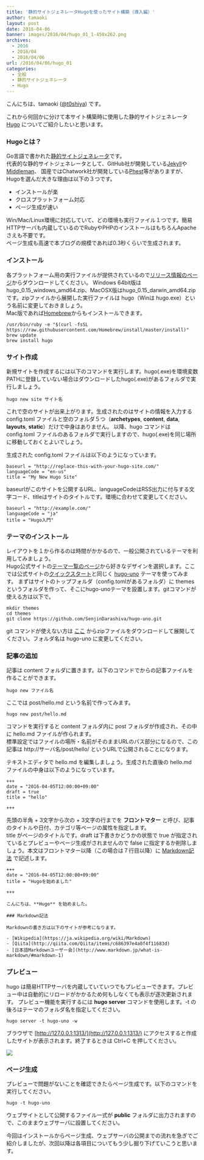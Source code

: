 ```yaml
---
title: '静的サイトジェネレータHugoを使ったサイト構築（導入編）'
author: tamaoki
layout: post
date: 2016-04-06
banner: images/2016/04/hugo_01_1-450x262.png
archives:
  - 2016
  - 2016/04
  - 2016/04/06
url: /2016/04/06/hugo_01
categories:
  - 全般
  - 静的サイトジェネレータ
  - Hugo
---
```


こんにちは、tamaoki ([@t0shiya](https://twitter.com/t0shiya)) です。

これから何回かに分けて本サイト構築時に使用した静的サイトジェネレータ [Hugo](http://gohugo.io) についてご紹介したいと思います。

<!--more-->

### Hugoとは？

Go言語で書かれた[静的サイトジェネレータ](http://staticgen.com)です。  
代表的な静的サイトジェネレータとして、GitHub社が開発している[Jekyll](https://jekyllrb.com)や[Middleman](https://middlemanapp.com/jp/)、
国産ではChatwork社が開発している[Phest](https://github.com/chatwork/Phest)等がありますが、Hugoを選んだ大きな理由は以下の３つです。

- インストールが楽
- クロスプラットフォーム対応
- ページ生成が速い

Win/Mac/Linux環境に対応していて、どの環境も実行ファイル１つです。簡易HTTPサーバも内蔵しているのでRubyやPHPのインストールはもちろんApacheさえも不要です。  
ページ生成も高速で本ブログの規模であれば0.3秒くらいで生成されます。

### インストール

各プラットフォーム用の実行ファイルが提供されているので[リリース情報のページ](https://github.com/spf13/hugo/releases)からダウンロードしてください。
Windows 64bit版はhugo_0.15_windows_amd64.zip、MacOSX版はhugo_0.15_darwin_amd64.zipです。zipファイルから展開した実行ファイルは hugo（Winは hugo.exe）という名前に変更しておきましょう。  
Mac版であれば[Homebrew](http://brew.sh/index_ja.html)からもインストールできます。

```
/usr/bin/ruby -e "$(curl -fsSL https://raw.githubusercontent.com/Homebrew/install/master/install)"
brew update
brew install hugo
```

### サイト作成

新規サイトを作成するには以下のコマンドを実行します。hugo(.exe)を環境変数PATHに登録していない場合はダウンロードしたhugo(.exe)があるフォルダで実行しましょう。

```
hugo new site サイト名
```

これで空のサイトが出来上がります。生成されたのはサイトの情報を入力する config.toml ファイルと空のフォルダ５つ（**archetypes**, **content**, **data**, **layouts**, **static**）だけで中身はありません。
以降、hugo コマンドは config.toml ファイルのあるフォルダで実行しますので、hugo(.exe)を同じ場所に移動しておくとよいでしょう。

生成された config.toml ファイルは以下のようになっています。

```
baseurl = "http://replace-this-with-your-hugo-site.com/"
languageCode = "en-us"
title = "My New Hugo Site"
```

baseurlがこのサイトを公開するURL、languageCodeはRSS出力に付与する文字コード、titleはサイトのタイトルです。環境に合わせて変更してください。

```
baseurl = "http://example.com/"
languageCode = "ja"
title = "Hugo入門"
```

### テーマのインストール

レイアウトを１から作るのは時間がかかるので、一般公開されているテーマを利用してみましょう。  
Hugo公式サイトの[テーマ一覧のページ](http://themes.gohugo.io/)から好きなデザインを選択します。ここでは公式サイトの[クイックスタート](https://gohugo.io/overview/quickstart/)と同じく [hugo-uno](http://themes.gohugo.io/hugo-uno/) テーマを使ってみます。
まずはサイトのトップフォルダ（config.tomlがあるフォルダ）に themes というフォルダを作って、そこにhugo-unoテーマを設置します。gitコマンドが使える方は以下で。

```
mkdir themes
cd themes
git clone https://github.com/SenjinDarashiva/hugo-uno.git
```

git コマンドが使えない方は [ここ](https://github.com/SenjinDarashiva/hugo-uno/archive/master.zip) からzipファイルをダウンロードして展開してください。フォルダ名は hugo-uno に変更してください。

### 記事の追加

記事は content フォルダに置きます。以下のコマンドでからの記事ファイルを作ることができます。

```
hugo new ファイル名
```

ここでは post/hello.md という名前で作ってみます。

```
hugo new post/hello.md
```

コマンドを実行すると content フォルダ内に post フォルダが作成され、その中に hello.md ファイルが作られます。  
標準設定ではファイルの場所・名前がそのままURLのパス部分になるので、この記事は http://サーバ名/post/hello/ というURLで公開されることになります。  

テキストエディタで hello.md を編集しましょう。生成された直後の hello.md ファイルの中身は以下のようになっています。

```
+++
date = "2016-04-05T12:00:00+09:00"
draft = true
title = "hello"

+++

```

先頭の半角 + 3文字から次の + 3文字の行までを **フロントマター** と呼び、記事のタイトルや日付、カテゴリ等ページの属性を指定します。  
title がページのタイトルです。draft は下書きかどうかの状態で true が指定されているとプレビューやページ生成がされませんので false に指定するか削除しましょう。本文はフロントマター以降（この場合は７行目以降）に [Markdown記法](https://ja.wikipedia.org/wiki/Markdown) で記述します。

```
+++
date = "2016-04-05T12:00:00+09:00"
title = "Hugoを始めました"

+++

こんにちは、**Hugo** を始めました。

### Markdown記法

Markdownの書き方は以下のサイトが参考になります。

- [Wikipedia](https://ja.wikipedia.org/wiki/Markdown)
- [Qiita](http://qiita.com/Qiita/items/c686397e4a0f4f11683d)
- [日本語Markdownユーザー会](http://www.markdown.jp/what-is-markdown/#markdown-1)
```

### プレビュー

hugo は簡易HTTPサーバを内蔵していていつでもプレビューできます。プレビュー中は自動的にリロードがかかるため何もしなくても表示が逐次更新されます。
プレビュー機能を実行するには **hugo server** コマンドを使用します。-t の後ろはテーマのフォルダ名を指定してください。

```
hugo server -t hugo-uno -w
```

ブラウザで [http://127.0.0.1:1313/](http://127.0.0.1:1313/) にアクセスすると作成したサイトが表示されます。終了するときは Ctrl+C を押してください。
 
![](/images/2016/04/hugo_01_1.png)


### ページ生成

プレビューで問題がないことを確認できたらページ生成です。以下のコマンドを実行してください。

```
hugo -t hugo-uno
```

ウェブサイトとして公開するファイル一式が **public** フォルダに出力されますので、このままウェブサーバに設置してください。

今回はインストールからページ生成、ウェブサーバの公開までの流れを急ぎでご紹介しましたが、次回以降は各項目についてもう少し掘り下げていこうと思います。
